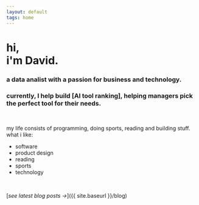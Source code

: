 ```yaml
---
layout: default
tags: home
---
```


# hi, <br/> i'm David.

### a data analist with a passion for business and technology.

### currently, I help build [AI tool ranking], helping managers pick the perfect tool for their needs.

<br>

my life consists of programming, doing sports, reading and building stuff.
what i like:

- software
- product design
- reading
- sports
- technology

<br>

[*see latest blog posts →*]({{ site.baseurl }}/blog)
